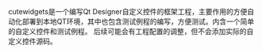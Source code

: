 cutewidgets是一个编写Qt Designer自定义控件的框架工程，主要作用的方便自动化部署到本地QT环境，其中也包含测试例程的编写，方便测试。内含一个简单的自定义控件和测试例程。 后续可能会有工程配置的调整，但不会添加实际的自定义控件源码。
 

